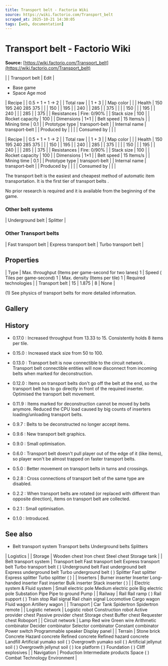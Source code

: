 ```yaml
---
title: Transport belt - Factorio Wiki
source: https://wiki.factorio.com/Transport_belt
scraped_at: 2025-10-21 14:30:05
tags: [web, documentation]
---
```


# Transport belt - Factorio Wiki

**Source:** [https://wiki.factorio.com/Transport_belt](https://wiki.factorio.com/Transport_belt)


|  | Transport belt | Edit |

- Base game
- Space Age mod

| Recipe |
| 0.5 + 1 + 1 → 2 |
| Total raw |
| 1 + 3 |
| Map color |  |
| Health | 150 195 240 285 375 |  |  | 150 |  | 195 |  | 240 |  | 285 |  | 375 |
|  |  | 150 |
|  | 195 |  | 240 |
|  | 285 |  | 375 |
| Resistances | Fire: 0/90% |
| Stack size | 100 |
| Rocket capacity | 100 |
| Dimensions | 1×1 |
| Belt speed | 15 Items/s |
| Mining time | 0.1 |
| Prototype type | transport-belt |
| Internal name | transport-belt |
| Produced by |
|  |
| Consumed by |
|  |

| Recipe |
| 0.5 + 1 + 1 → 2 |
| Total raw |
| 1 + 3 |
| Map color |  |
| Health | 150 195 240 285 375 |  |  | 150 |  | 195 |  | 240 |  | 285 |  | 375 |
|  |  | 150 |
|  | 195 |  | 240 |
|  | 285 |  | 375 |
| Resistances | Fire: 0/90% |
| Stack size | 100 |
| Rocket capacity | 100 |
| Dimensions | 1×1 |
| Belt speed | 15 Items/s |
| Mining time | 0.1 |
| Prototype type | transport-belt |
| Internal name | transport-belt |
| Produced by |
|  |
| Consumed by |
|  |

The transport belt is the easiest and cheapest method of automatic item transportation. It is the first tier of transport belts .

No prior research is required and it is available from the beginning of the game.

### Other belt systems

| Underground belt | Splitter |

### Other Transport belts

| Fast transport belt | Express transport belt | Turbo transport belt |

## Properties

| Type | Max. throughput (Items per game-second for two lanes) 1 | Speed ( Tiles per game-second) 1 | Max. density (Items per tile) 1 | Required technologies |
| Transport belt | 15 | 1.875 | 8 | None |

(1) See physics of transport belts for more detailed information.

## Gallery

## History

- 0.17.0 : Increased throughput from 13.33 to 15. Consistently holds 8 items per tile.

- 0.15.0 : Increased stack size from 50 to 100.

- 0.13.0 : Transport belt is now connectible to the circuit network . Transport belt connectible entities will now disconnect from incoming belts when marked for deconstruction.

- 0.12.0 : Items on transport belts don't go off the belt at the end, so the transport belt has to go directly in front of the required inserter. Optimised the transport belt movement.

- 0.11.9 : Items marked for deconstruction cannot be moved by belts anymore. Reduced the CPU load caused by big counts of inserters loading/unloading transport belts.

- 0.9.7 : Belts to be deconstructed no longer accept items.

- 0.9.6 : New transport belt graphics.

- 0.9.0 : Small optimisation.

- 0.6.0 : Transport belt doesn't pull player out of the edge of it (like items), so player won't be almost trapped on faster transport belts.

- 0.5.0 : Better movement on transport belts in turns and crossings.

- 0.2.8 : Cross connections of transport belt of the same type are disabled.

- 0.2.2 : When transport belts are rotated (or replaced with different than opposite direction), items on transport belt are collected.

- 0.2.1 : Small optimisation.

- 0.1.0 : Introduced.

## See also

- Belt transport system Transport belts Underground belts Splitters

| Logistics |
| Storage | Wooden chest Iron chest Steel chest Storage tank |
| Belt transport system | Transport belt Fast transport belt Express transport belt Turbo transport belt ( ) Underground belt Fast underground belt Express underground belt Turbo underground belt ( ) Splitter Fast splitter Express splitter Turbo splitter ( ) |
| Inserters | Burner inserter Inserter Long-handed inserter Fast inserter Bulk inserter Stack inserter ( ) |
| Electric system & Fluid system | Small electric pole Medium electric pole Big electric pole Substation Pipe Pipe to ground Pump |
| Railway | Rail Rail ramp ( ) Rail support ( ) Train stop Rail signal Rail chain signal Locomotive Cargo wagon Fluid wagon Artillery wagon |
| Transport | Car Tank Spidertron Spidertron remote |
| Logistic network | Logistic robot Construction robot Active provider chest Passive provider chest Storage chest Buffer chest Requester chest Roboport |
| Circuit network | Lamp Red wire Green wire Arithmetic combinator Decider combinator Selector combinator Constant combinator Power switch Programmable speaker Display panel |
| Terrain | Stone brick Concrete Hazard concrete Refined concrete Refined hazard concrete Landfill Artificial yumako soil ( ) Overgrowth yumako soil ( ) Artificial jellynut soil ( ) Overgrowth jellynut soil ( ) Ice platform ( ) Foundation ( ) Cliff explosives |
| Navigation | Production Intermediate products Space ( ) Combat Technology Environment |
